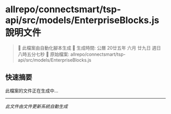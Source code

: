 # allrepo/connectsmart/tsp-api/src/models/EnterpriseBlocks.js 說明文件

> 🚧 此檔案由自動化腳本生成
> 📅 生成時間: 公曆 20廿五年 六月 廿九日 週日 八時五分七秒
> 📂 原始檔案: allrepo/connectsmart/tsp-api/src/models/EnterpriseBlocks.js

## 快速摘要
此檔案的文件正在生成中...

<!-- 實際使用時，這裡會是 Claude Code 生成的完整文件內容 -->

---
*此文件由文件更新系統自動生成*
